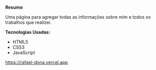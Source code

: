 
**Resumo**

Uma página para agregar todas as informações sobre mim e todos os trabalhos que realizei.

**Tecnologias Usadas:**
* HTML5
* CSS3
* JavaScript

https://rafael-dona.vercel.app



